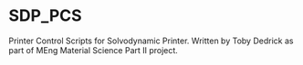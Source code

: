 # SDP_PCS
Printer Control Scripts for Solvodynamic Printer. 
Written by Toby Dedrick as part of MEng Material Science Part II project.
